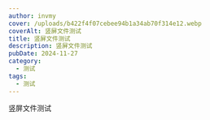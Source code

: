 ```yaml
---
author: invmy
cover: /uploads/b422f4f07cebee94b1a34ab70f314e12.webp
coverAlt: 竖屏文件测试
title: 竖屏文件测试
description: 竖屏文件测试
pubDate: 2024-11-27
category:
  - 测试
tags:
  - 测试
---
```

竖屏文件测试
